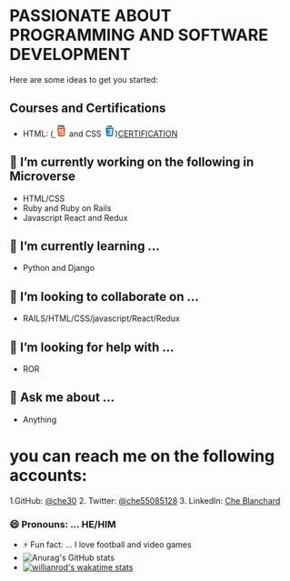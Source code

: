 
# PASSIONATE ABOUT PROGRAMMING AND SOFTWARE DEVELOPMENT


Here are some ideas to get you started:
## Courses and Certifications
* HTML: (<a target="_blank" rel="noopener noreferrer" 
            href="https://raw.githubusercontent.com/github/explore/80688e429a7d4ef2fca1e82350fe8e3517d3494d/topics/html/html.png">
                <img height="20px" src="https://raw.githubusercontent.com/github/explore/80688e429a7d4ef2fca1e82350fe8e3517d3494d/topics/html/html.png" style="max-width: 100%;"/></a> and CSS <a target="_blank" rel="noopener noreferrer" href="https://raw.githubusercontent.com/github/explore/80688e429a7d4ef2fca1e82350fe8e3517d3494d/topics/css/css.png"><img height="20" src="https://raw.githubusercontent.com/github/explore/80688e429a7d4ef2fca1e82350fe8e3517d3494d/topics/css/css.png" style="max-width: 100%;"/></a>)[CERTIFICATION](https://www.credential.net/84b72a09-1819-4088-8261-02bb7ff286a9#gs.xhz8qp)

## 🔭 I’m currently working on the following in Microverse
* HTML/CSS
* Ruby and Ruby on Rails
* Javascript React and Redux
## 🌱 I’m currently learning ...
- Python and Django
## 👯 I’m looking to collaborate on ...
- RAILS/HTML/CSS/javascript/React/Redux
## 🤔 I’m looking for help with ... 
- ROR
## 💬 Ask me about ...  
- Anything
# you can reach me on the following accounts:
1.GitHub: [@che30](https://github.com/che30)
2. Twitter: [@che55085128](https://twitter.com/che55085128 )
3. LinkedIn: [Che Blanchard](https://www.linkedin.com/in/che-nsoh-9455271b0/)


### 😄 Pronouns: ... HE/HIM
- ⚡ Fun fact: ...  I love football and video games
- ![Anurag's GitHub stats](https://github-readme-stats.vercel.app/api?username=che30&show_icons=true&theme=radical)
- [![willianrod's wakatime stats](https://github-readme-stats.vercel.app/api/wakatime?username=tse)](https://github.com/anuraghazra/github-readme-stats)
